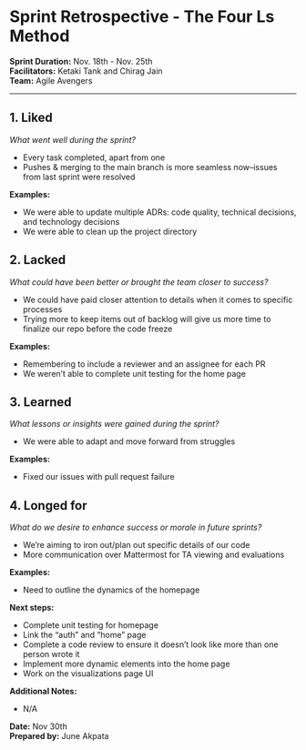 # Sprint Retrospective \- The Four Ls Method

**Sprint Duration:** Nov. 18th \- Nov. 25th  
**Facilitators:** Ketaki Tank and Chirag Jain  
**Team:** Agile Avengers

---
## 1\. Liked  
*What went well during the sprint?*

* Every task completed, apart from one  
* Pushes & merging to the main branch is more seamless now–issues from last sprint were resolved

**Examples:**

* We were able to update multiple ADRs: code quality, technical decisions, and technology decisions  
* We were able to clean up the project directory

## 2\. Lacked   
*What could have been better or brought the team closer to success?*

* We could have paid closer attention to details when it comes to specific processes   
* Trying more to keep items out of backlog will give us more time to finalize our repo before the code freeze

**Examples:**

* Remembering to include a reviewer and an assignee for each PR  
* We weren’t able to complete unit testing for the home page

## 3\. Learned  
*What lessons or insights were gained during the sprint?*

* We were able to adapt and move forward from struggles

**Examples:**

* Fixed our issues with pull request failure

## 4\. Longed for  
*What do we desire to enhance success or morale in future sprints?*

* We’re aiming to iron out/plan out specific details of our code  
* More communication over Mattermost for TA viewing and evaluations

**Examples:**

* Need to outline the dynamics of the homepage

**Next steps:**

* Complete unit testing for homepage  
* Link the “auth” and “home” page  
* Complete a code review to ensure it doesn’t look like more than one person wrote it  
* Implement more dynamic elements into the home page  
* Work on the visualizations page UI

**Additional Notes:**

* N/A

**Date:** Nov 30th  
**Prepared by:** June Akpata